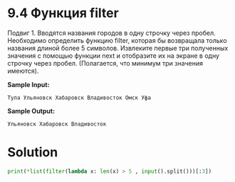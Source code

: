 # 9.4 Функция filter

Подвиг 1. Вводятся названия городов в одну строчку через пробел. Необходимо определить функцию filter, которая бы
возвращала только названия длиной более 5 символов. Извлеките первые три полученных значения с помощью функции next и
отобразите их на экране в одну строчку через пробел. (Полагается, что минимум три значения имеются).

**Sample Input:**

```
Тула Ульяновск Хабаровск Владивосток Омск Уфа
```

**Sample Output:**

```
Ульяновск Хабаровск Владивосток
```

# Solution

```python
print(*list(filter(lambda x: len(x) > 5 , input().split()))[:3])
```